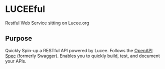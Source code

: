# LUCEEful
Restful Web Service sitting on Lucee.org

## Purpose
Quickly Spin-up a RESTful API powered by Lucee.  Follows the [OpenAPI Spec](https://openapis.org/) (formerly Swagger).  Enables you to quickly build, test, and document your APIs.

## 
